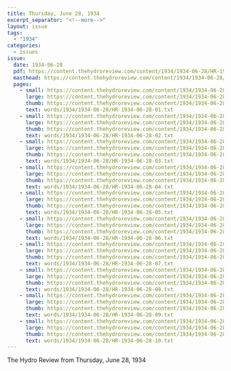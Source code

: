 ```yaml
---
title: Thursday, June 28, 1934
excerpt_separator: "<!--more-->"
layout: issue
tags:
  - "1934"
categories:
  - issues
issue:
  date: 1934-06-28
  pdf: https://content.thehydroreview.com/content/1934/1934-06-28/HR-1934-06-28.pdf
  masthead: https://content.thehydroreview.com/content/1934/1934-06-28/masthead/HR-1934-06-28.jpg
  pages:
    - small: https://content.thehydroreview.com/content/1934/1934-06-28/small/HR-1934-06-28-01.jpg
      large: https://content.thehydroreview.com/content/1934/1934-06-28/large/HR-1934-06-28-01.jpg
      thumb: https://content.thehydroreview.com/content/1934/1934-06-28/thumbnails/HR-1934-06-28-01.jpg
      text: words/1934/1934-06-28/HR-1934-06-28-01.txt
    - small: https://content.thehydroreview.com/content/1934/1934-06-28/small/HR-1934-06-28-02.jpg
      large: https://content.thehydroreview.com/content/1934/1934-06-28/large/HR-1934-06-28-02.jpg
      thumb: https://content.thehydroreview.com/content/1934/1934-06-28/thumbnails/HR-1934-06-28-02.jpg
      text: words/1934/1934-06-28/HR-1934-06-28-02.txt
    - small: https://content.thehydroreview.com/content/1934/1934-06-28/small/HR-1934-06-28-03.jpg
      large: https://content.thehydroreview.com/content/1934/1934-06-28/large/HR-1934-06-28-03.jpg
      thumb: https://content.thehydroreview.com/content/1934/1934-06-28/thumbnails/HR-1934-06-28-03.jpg
      text: words/1934/1934-06-28/HR-1934-06-28-03.txt
    - small: https://content.thehydroreview.com/content/1934/1934-06-28/small/HR-1934-06-28-04.jpg
      large: https://content.thehydroreview.com/content/1934/1934-06-28/large/HR-1934-06-28-04.jpg
      thumb: https://content.thehydroreview.com/content/1934/1934-06-28/thumbnails/HR-1934-06-28-04.jpg
      text: words/1934/1934-06-28/HR-1934-06-28-04.txt
    - small: https://content.thehydroreview.com/content/1934/1934-06-28/small/HR-1934-06-28-05.jpg
      large: https://content.thehydroreview.com/content/1934/1934-06-28/large/HR-1934-06-28-05.jpg
      thumb: https://content.thehydroreview.com/content/1934/1934-06-28/thumbnails/HR-1934-06-28-05.jpg
      text: words/1934/1934-06-28/HR-1934-06-28-05.txt
    - small: https://content.thehydroreview.com/content/1934/1934-06-28/small/HR-1934-06-28-06.jpg
      large: https://content.thehydroreview.com/content/1934/1934-06-28/large/HR-1934-06-28-06.jpg
      thumb: https://content.thehydroreview.com/content/1934/1934-06-28/thumbnails/HR-1934-06-28-06.jpg
      text: words/1934/1934-06-28/HR-1934-06-28-06.txt
    - small: https://content.thehydroreview.com/content/1934/1934-06-28/small/HR-1934-06-28-07.jpg
      large: https://content.thehydroreview.com/content/1934/1934-06-28/large/HR-1934-06-28-07.jpg
      thumb: https://content.thehydroreview.com/content/1934/1934-06-28/thumbnails/HR-1934-06-28-07.jpg
      text: words/1934/1934-06-28/HR-1934-06-28-07.txt
    - small: https://content.thehydroreview.com/content/1934/1934-06-28/small/HR-1934-06-28-08.jpg
      large: https://content.thehydroreview.com/content/1934/1934-06-28/large/HR-1934-06-28-08.jpg
      thumb: https://content.thehydroreview.com/content/1934/1934-06-28/thumbnails/HR-1934-06-28-08.jpg
      text: words/1934/1934-06-28/HR-1934-06-28-08.txt
    - small: https://content.thehydroreview.com/content/1934/1934-06-28/small/HR-1934-06-28-09.jpg
      large: https://content.thehydroreview.com/content/1934/1934-06-28/large/HR-1934-06-28-09.jpg
      thumb: https://content.thehydroreview.com/content/1934/1934-06-28/thumbnails/HR-1934-06-28-09.jpg
      text: words/1934/1934-06-28/HR-1934-06-28-09.txt
    - small: https://content.thehydroreview.com/content/1934/1934-06-28/small/HR-1934-06-28-10.jpg
      large: https://content.thehydroreview.com/content/1934/1934-06-28/large/HR-1934-06-28-10.jpg
      thumb: https://content.thehydroreview.com/content/1934/1934-06-28/thumbnails/HR-1934-06-28-10.jpg
      text: words/1934/1934-06-28/HR-1934-06-28-10.txt
---
```


The Hydro Review from Thursday, June 28, 1934

<!--more-->

